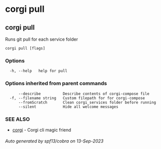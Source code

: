 # corgi pull

## corgi pull

Runs git pull for each service folder

```
corgi pull [flags]
```

### Options

```
  -h, --help   help for pull
```

### Options inherited from parent commands

```
      --describe          Describe contents of corgi-compose file
  -f, --filename string   Custom filepath for for corgi-compose
      --fromScratch       Clean corgi_services folder before running
      --silent            Hide all welcome messages
```

### SEE ALSO

* [corgi](corgi)	 - Corgi cli magic friend

###### Auto generated by spf13/cobra on 13-Sep-2023

